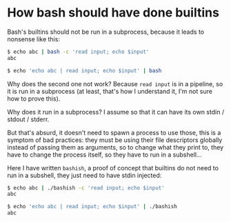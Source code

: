 How bash should have done builtins
==================================

Bash's builtins should not be run in a subprocess, because it leads to nonsense like this:


```sh
$ echo abc | bash -c 'read input; echo $input'
abc

$ echo 'echo abc | read input; echo $input' | bash

```

Why does the second one not work? Because `read input` is in a pipeline,
so it is run in a subprocess (at least, that's how I understand it, I'm not sure how to prove this).

Why does it run in a subprocess? I assume so that it can have its own stdin / stdout / stderr.

But that's absurd, it doesn't need to spawn a process to use those, this is a symptom of bad practices:
they must be using their file descriptors globally instead of passing them as arguments, so to change
what they print to, they have to change the process itself, so they have to run in a subshell...

Here I have written `bashish`, a proof of concept that builtins do not need to run in a subshell,
they just need to have stdin injected:

```sh
$ echo abc | ./bashish -c 'read input; echo $input'
abc

$ echo 'echo abc | read input; echo $input' | ./bashish
abc
```